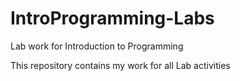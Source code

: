 # IntroProgramming-Labs
Lab work for Introduction to Programming

This repository contains my work for all Lab activities
